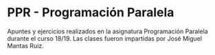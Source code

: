 # PPR - Programación Paralela

Apuntes y ejercicios realizados en la asignatura Programación Paralela durante el curso 18/19. Las clases fueron impartidas por José Miguel Mantas Ruiz.

